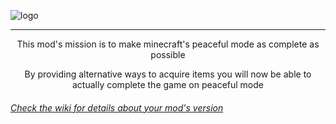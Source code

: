 ![logo](https://github.com/omerbenda/peaceful-compatibility/assets/34948058/8812a15d-deb4-464d-a4f5-4360a1e9f9d5)

----

<p align="center">
This mod's mission is to make minecraft's peaceful mode as complete as possible
</p>

<p align="center">
By providing alternative ways to acquire items you will now be able to actually complete the game on peaceful mode
</p>

###### [Check the wiki for details about your mod's version](https://github.com/omerbenda/peaceful-compatibility/wiki)
